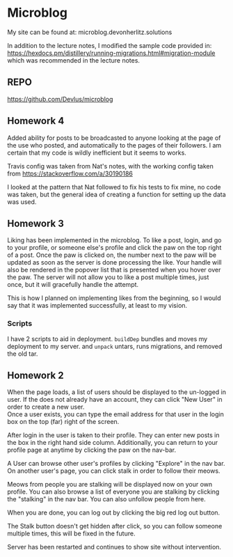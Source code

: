 # Microblog

My site can be found at: microblog.devonherlitz.solutions

In addition to the lecture notes, I modified the sample code provided in:
https://hexdocs.pm/distillery/running-migrations.html#migration-module
which was recommended in the lecture notes.

## REPO
https://github.com/Devlus/microblog

## Homework 4
Added ability for posts to be broadcasted to anyone looking at the page of the use who posted, and automatically to the pages of their followers.
I am certain that my code is wildly inefficient but it seems to works.

Travis config was taken from Nat's notes, with the working config taken from https://stackoverflow.com/a/30190186

I looked at the pattern that Nat followed to fix his tests to fix mine, no code was taken, but the general idea of creating a function for setting up the data was used.

## Homework 3
Liking has been implemented in the microblog. To like a post, login, and go to your profile, or someone else's profile and click the paw on the top right of a post. Once the paw is clicked on, the number next to the paw will be updated as soon as the server is done processing the like. Your handle will also be rendered in the popover list that is presented when you hover over the paw. The server will not allow you to like a post multiple times, just once, but it will gracefully handle the attempt.

This is how I planned on implementing likes from the beginning, so I would say that it was implemented successfully, at least to my vision.

### Scripts
I have 2 scripts to aid in deployment. `buildDep` bundles and moves my deployment to my server. and `unpack` untars, runs migrations, and removed the old tar.


## Homework 2
When the page loads, a list of users should be displayed to the un-logged in user.
If the does not already have an account, they can click "New User" in order to create a new user.\
Once a user exists, you can type the email address for that user in the login box on the top (far) right of the screen.

After login in the user is taken to their profile. They can enter new posts in the box in the right hand side column. Additionally, you can return to your profile page at anytime by clicking the paw on the nav-bar.

A User can browse other user's profiles by clicking "Explore" in the nav bar. On another user's page, you can click stalk in order to follow their meows.

Meows from people you are stalking will be displayed now on your own profile.
You can also browse a list of everyone you are stalking by clicking the "stalking" in the nav bar. You can also unfollow people from here.


When you are done, you can log out by clicking the big red log out button.


The Stalk button doesn't get hidden after click, so you can follow someone multiple times, this will be fixed in the future.

Server has been restarted and continues to show site without intervention.



